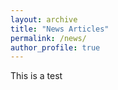 ```yaml
---
layout: archive
title: "News Articles"
permalink: /news/
author_profile: true
---
```

This is a test
